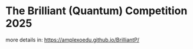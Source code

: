 # The Brilliant (Quantum) Competition 2025

more details in: https://amplexoedu.github.io/BrilliantP/